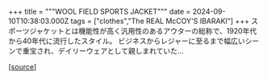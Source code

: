 +++
title = """WOOL FIELD SPORTS JACKET"""
date = 2024-09-10T10:38:03.000Z
tags = ["clothes","The REAL McCOY'S IBARAKI"]
+++
スポーツジャケットとは機能性が高く汎用性のあるアウターの総称で、1920年代から40年代に流行したスタイル。 ビジネスからレジャーに至るまで幅広いシーンで重宝され、デイリーウェアとして親しまれていた...

[[source]](https://the-realmccoys.ocnk.net/product/1375)
